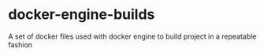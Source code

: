 # docker-engine-builds
A set of docker files used with docker engine to build project in a repeatable fashion
